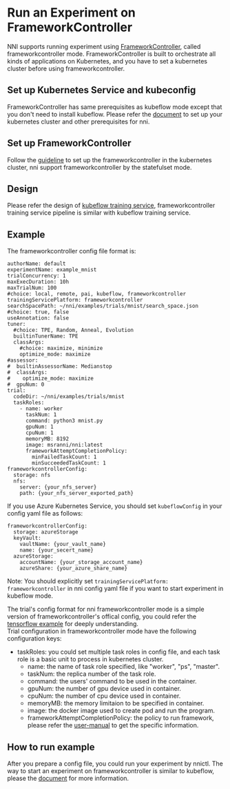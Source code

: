 **Run an Experiment on FrameworkController**
===
NNI supports running experiment using [FrameworkController](https://github.com/Microsoft/frameworkcontroller), called frameworkcontroller mode. FrameworkController is built to orchestrate all kinds of applications on Kubernetes, and you have to set a kubernetes cluster before using frameworkcontroller.

## Set up Kubernetes Service and kubeconfig
FrameworkController has same prerequisites as kubeflow mode except that you don't need to install kubeflow. Please refer the [document](./KubeflowMode.md) to set up your kubernetes cluster and other prerequisites for nni.

## Set up FrameworkController
Follow the [guideline](https://github.com/Microsoft/frameworkcontroller/tree/master/example/run) to set up the frameworkcontroller in the kubernetes cluster, nni support frameworkcontroller by the statefulset mode.

## Design
Please refer the design of [kubeflow training service](./KubeflowMode.md), frameworkcontroller training service pipeline is similar with kubeflow training service.

## Example

The frameworkcontroller config file format is:
```
authorName: default
experimentName: example_mnist
trialConcurrency: 1
maxExecDuration: 10h
maxTrialNum: 100
#choice: local, remote, pai, kubeflow, frameworkcontroller
trainingServicePlatform: frameworkcontroller
searchSpacePath: ~/nni/examples/trials/mnist/search_space.json
#choice: true, false
useAnnotation: false
tuner:
  #choice: TPE, Random, Anneal, Evolution
  builtinTunerName: TPE
  classArgs:
    #choice: maximize, minimize
    optimize_mode: maximize
#assessor:
#  builtinAssessorName: Medianstop
#  classArgs:
#    optimize_mode: maximize
#  gpuNum: 0
trial:
  codeDir: ~/nni/examples/trials/mnist
  taskRoles:
    - name: worker
      taskNum: 1
      command: python3 mnist.py
      gpuNum: 1
      cpuNum: 1
      memoryMB: 8192
      image: msranni/nni:latest
      frameworkAttemptCompletionPolicy:
        minFailedTaskCount: 1
        minSucceededTaskCount: 1
frameworkcontrollerConfig:
  storage: nfs
  nfs:
    server: {your_nfs_server}
    path: {your_nfs_server_exported_path}
```
If you use Azure Kubernetes Service, you should  set `kubeflowConfig` in your config yaml file as follows:
```
frameworkcontrollerConfig:
  storage: azureStorage
  keyVault:
    vaultName: {your_vault_name}
    name: {your_secert_name}
  azureStorage:
    accountName: {your_storage_account_name}
    azureShare: {your_azure_share_name}
```
Note: You should explicitly set `trainingServicePlatform: frameworkcontroller` in nni config yaml file if you want to start experiment in kubeflow mode. 

The trial's config format for nni frameworkcontroller mode is a simple version of frameworkcontroller's offical config, you could refer the [tensorflow example](https://github.com/Microsoft/frameworkcontroller/blob/master/example/framework/scenario/tensorflow/cpu/tensorflowdistributedtrainingwithcpu.yaml) for deeply understanding.  
Trial configuration in frameworkcontroller mode have the following configuration keys:
* taskRoles: you could set multiple task roles in config file, and each task role is a basic unit to process in kubernetes cluster.
   * name: the name of task role specified, like "worker", "ps", "master".
   * taskNum: the replica number of the task role.
   * command: the users' command to be used in the container.
   * gpuNum: the number of gpu device used in container.
   * cpuNum: the number of cpu device used in container.
   * memoryMB: the memory limitaion to be specified in container.
   * image: the docker image used to create pod and run the program.
   * frameworkAttemptCompletionPolicy: the policy to run framework, please refer the [user-manual](https://github.com/Microsoft/frameworkcontroller/blob/master/doc/user-manual.md) to get the specific information.

## How to run example
After you prepare a config file, you could run your experiment by nnictl. The way to start an experiment on frameworkcontroller is similar to kubeflow, please the [document](./KubeflowMode.md) for more information.